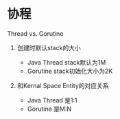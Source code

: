 # 协程

Thread vs. Gorutine

1. 创建时默认stack的大小

    * Java Thread stack默认为1M
    * Gorutine stack初始化大小为2K

2. 和Kernal Space Entity的对应关系

    * Java Thread 是1:1
    * Gorutine 是M:N

